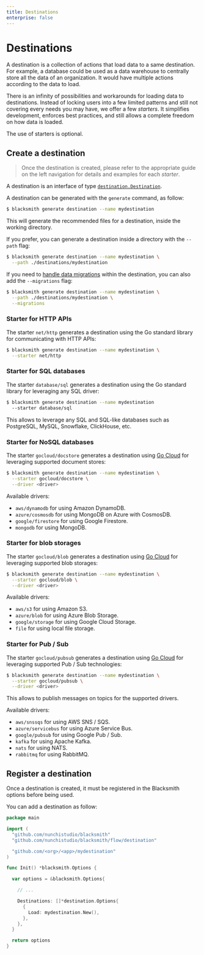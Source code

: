 ```yaml
---
title: Destinations
enterprise: false
---
```


# Destinations

A destination is a collection of actions that load data to a same destination.
For example, a database could be used as a data warehouse to centrally store all
the data of an organization. It would have multiple actions according to the data
to load.

There is an infinity of possibilities and workarounds for loading data to
destinations. Instead of locking users into a few limited patterns and still not
covering every needs you may have, we offer a few *starters*. It simplifies
development, enforces best practices, and still allows a complete freedom on how
data is loaded.

The use of starters is optional.

## Create a destination

> Once the destination is created, please refer to the appropriate guide on the
  left navigation for details and examples for each *starter*.

A destination is an interface of type
[`destination.Destination`](https://pkg.go.dev/github.com/nunchistudio/blacksmith/flow/destination?tab=doc#Destination).

A destination can be generated with the `generate` command, as follow:
```bash
$ blacksmith generate destination --name mydestination

```

This will generate the recommended files for a destination, inside the working
directory.

If you prefer, you can generate a destination inside a directory with the `--path`
flag:
```bash
$ blacksmith generate destination --name mydestination \
  --path ./destinations/mydestination

```

If you need to [handle data migrations](/blacksmith/practices/management/migrations)
within the destination, you can also add the `--migrations` flag:
```bash
$ blacksmith generate destination --name mydestination \
  --path ./destinations/mydestination \
  --migrations

```

### Starter for HTTP APIs

The starter `net/http` generates a destination using the Go standard library for
communicating with HTTP APIs:
```bash
$ blacksmith generate destination --name mydestination \
  --starter net/http

```

### Starter for SQL databases

The starter `database/sql` generates a destination using the Go standard library
for leveraging any SQL driver:
```bash
$ blacksmith generate destination --name mydestination 
  --starter database/sql

```

This allows to leverage any SQL and SQL-like databases such as PostgreSQL, MySQL,
Snowflake, ClickHouse, etc.

### Starter for NoSQL databases

The starter `gocloud/docstore` generates a destination using [Go Cloud](https://gocloud.dev/)
for leveraging supported document stores:
```bash
$ blacksmith generate destination --name mydestination \
  --starter gocloud/docstore \
  --driver <driver>

```

Available drivers:
- `aws/dynamodb` for using Amazon DynamoDB.
- `azure/cosmosdb` for using MongoDB on Azure with CosmosDB.
- `google/firestore` for using Google Firestore.
- `mongodb` for using MongoDB.

### Starter for blob storages

The starter `gocloud/blob` generates a destination using [Go Cloud](https://gocloud.dev/)
for leveraging supported blob storages:
```bash
$ blacksmith generate destination --name mydestination \
  --starter gocloud/blob \
  --driver <driver>

```

Available drivers:
- `aws/s3` for using Amazon S3.
- `azure/blob` for using Azure Blob Storage.
- `google/storage` for using Google Cloud Storage.
- `file` for using local file storage.

### Starter for Pub / Sub

The starter `gocloud/pubsub` generates a destination using [Go Cloud](https://gocloud.dev/)
for leveraging supported Pub / Sub technologies:
```bash
$ blacksmith generate destination --name mydestination \
  --starter gocloud/pubsub \
  --driver <driver>

```

This allows to publish messages on topics for the supported drivers.

Available drivers:
- `aws/snssqs` for using AWS SNS / SQS.
- `azure/servicebus` for using Azure Service Bus.
- `google/pubsub` for using Google Pub / Sub.
- `kafka` for using Apache Kafka.
- `nats` for using NATS.
- `rabbitmq` for using RabbitMQ.

## Register a destination

Once a destination is created, it must be registered in the Blacksmith options before
being used.

You can add a destination as follow:
```go
package main

import (
  "github.com/nunchistudio/blacksmith"
  "github.com/nunchistudio/blacksmith/flow/destination"

  "github.com/<org>/<app>/mydestination"
)

func Init() *blacksmith.Options {

  var options = &blacksmith.Options{

    // ...

    Destinations: []*destination.Options{
      {
        Load: mydestination.New(),
      },
    },
  }

  return options
}

```
